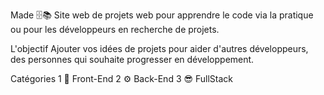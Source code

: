 Made
🗄📚 Site web de projets web pour apprendre le code via la pratique ou pour les développeurs en recherche de projets.

L'objectif
Ajouter vos idées de projets pour aider d'autres développeurs, des personnes qui souhaite progresser en développement.

Catégories
1 🎨 Front-End
2 ⚙️ Back-End
3 😎 FullStack
